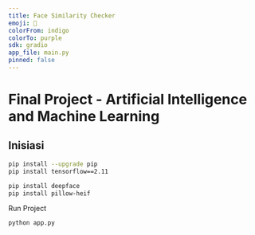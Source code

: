 ```yaml
---
title: Face Similarity Checker
emoji: 🤗
colorFrom: indigo
colorTo: purple
sdk: gradio
app_file: main.py
pinned: false
---
```


# Final Project - Artificial Intelligence and Machine Learning

## Inisiasi

```bash
pip install --upgrade pip
pip install tensorflow==2.11
```

```bash
pip install deepface
pip install pillow-heif
```

Run Project

```bash
python app.py
```
